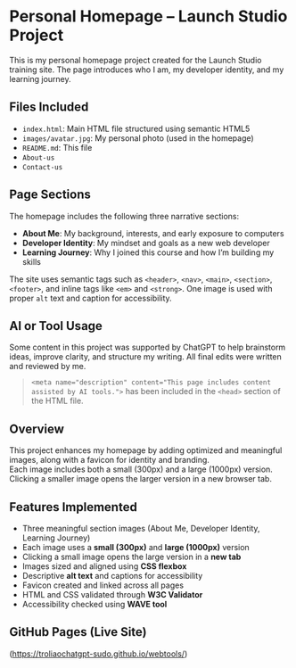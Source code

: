 # Personal Homepage – Launch Studio Project

This is my personal homepage project created for the Launch Studio training site. The page introduces who I am, my developer identity, and my learning journey.

## Files Included
- `index.html`: Main HTML file structured using semantic HTML5
- `images/avatar.jpg`: My personal photo (used in the homepage)
- `README.md`: This file
- `About-us`
- `Contact-us`

## Page Sections
The homepage includes the following three narrative sections:

- **About Me**: My background, interests, and early exposure to computers
- **Developer Identity**: My mindset and goals as a new web developer
- **Learning Journey**: Why I joined this course and how I’m building my skills

The site uses semantic tags such as `<header>`, `<nav>`, `<main>`, `<section>`, `<footer>`, and inline tags like `<em>` and `<strong>`. One image is used with proper `alt` text and caption for accessibility.

## AI or Tool Usage
Some content in this project was supported by ChatGPT to help brainstorm ideas, improve clarity, and structure my writing. All final edits were written and reviewed by me.

> `<meta name="description" content="This page includes content assisted by AI tools.">` has been included in the `<head>` section of the HTML file.

## Overview
This project enhances my homepage by adding optimized and meaningful images, along with a favicon for identity and branding.  
Each image includes both a small (300px) and a large (1000px) version. Clicking a smaller image opens the larger version in a new browser tab.

## Features Implemented
- Three meaningful section images (About Me, Developer Identity, Learning Journey)
- Each image uses a **small (300px)** and **large (1000px)** version
- Clicking a small image opens the large version in a **new tab**
- Images sized and aligned using **CSS flexbox**
- Descriptive **alt text** and captions for accessibility
- Favicon created and linked across all pages
- HTML and CSS validated through **W3C Validator**
- Accessibility checked using **WAVE tool**

## GitHub Pages (Live Site)
(https://troliaochatgpt-sudo.github.io/webtools/)